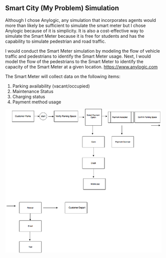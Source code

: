 ## Smart City (My Problem) Simulation


Although I chose Anylogic, any simulation that incorporates agents would more than likely be sufficient to simulate the smart meter but I chose Anylogic because of it is simplicity. It is also a cost-effective way to simulate the Smart Meter because it is free for students and has the capability to simulate pedestrian and road traffic. 

I would conduct the Smart Meter simulation by modeling the flow of vehicle traffic and pedestrians to identify the Smart Meter usage. Next, I would model the flow of the pedestrians to the Smart Meter to identify the capacity of the Smart Meter at a given location.
https://www.anylogic.com


The Smart Meter will collect data on the following items:
1.	Parking availability (vacant/occupied)
2.	Maintenance Status
3.	Charging status
4.	Payment method usage

![**Diagram**](analysis/Model.png)







